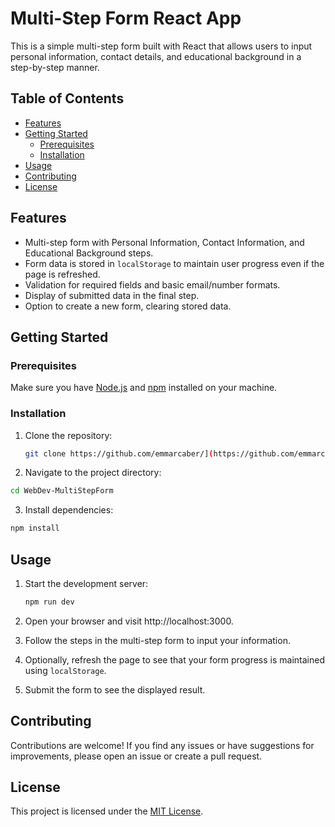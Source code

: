 # Multi-Step Form React App

This is a simple multi-step form built with React that allows users to input personal information, contact details, and educational background in a step-by-step manner.

## Table of Contents

- [Features](#features)
- [Getting Started](#getting-started)
  - [Prerequisites](#prerequisites)
  - [Installation](#installation)
- [Usage](#usage)
- [Contributing](#contributing)
- [License](#license)

## Features

- Multi-step form with Personal Information, Contact Information, and Educational Background steps.
- Form data is stored in `localStorage` to maintain user progress even if the page is refreshed.
- Validation for required fields and basic email/number formats.
- Display of submitted data in the final step.
- Option to create a new form, clearing stored data.

## Getting Started

### Prerequisites

Make sure you have [Node.js](https://nodejs.org/) and [npm](https://www.npmjs.com/) installed on your machine.

### Installation

1. Clone the repository:

   ```bash
   git clone https://github.com/emmarcaber/](https://github.com/emmarcaber/WebDev-MultiStepForm.git)
   ```

2. Navigate to the project directory:

  ```bash
  cd WebDev-MultiStepForm
  ```

3. Install dependencies:

  ```bash
  npm install
  ```

## Usage

1. Start the development server:

   ```bash
   npm run dev
   ```
   
2. Open your browser and visit http://localhost:3000.

3. Follow the steps in the multi-step form to input your information.

4. Optionally, refresh the page to see that your form progress is maintained using `localStorage`.

5. Submit the form to see the displayed result.

## Contributing

Contributions are welcome! If you find any issues or have suggestions for improvements, please open an issue or create a pull request.

## License

This project is licensed under the <a href="https://github.com/emmarcaber/WebDev-MultiStepForm?tab=MIT-1-ov-file">MIT License</a>.

